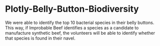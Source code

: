 # Plotly-Belly-Button-Biodiversity

We were able to identify the top 10 bacterial species in their belly buttons. This way, if Improbable Beef identifies a species as a candidate to manufacture synthetic beef, the volunteers will be able to identify whether that species is found in their navel.
